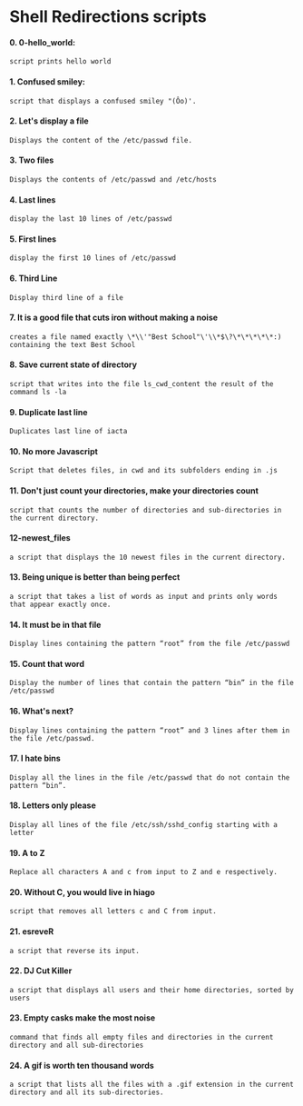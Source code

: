 # Shell Redirections scripts
#### 0. 0-hello_world: 
`script prints hello world`
#### 1. Confused smiley:
`script that displays a confused smiley "(Ôo)'.`
#### 2. Let's display a file
`Displays the content of the /etc/passwd file.`
#### 3. Two files
`Displays the contents of /etc/passwd and /etc/hosts`
#### 4. Last lines
`display the last 10 lines of /etc/passwd`
#### 5. First lines
`display the first 10 lines of /etc/passwd`
#### 6. Third Line
`Display third line of a file`
#### 7. It is a good file that cuts iron without making a noise
`creates a file named exactly \*\\'"Best School"\'\\*$\?\*\*\*\*\*:) containing the text Best School`
#### 8. Save current state of directory
`script that writes into the file ls_cwd_content the result of the command ls -la`
#### 9. Duplicate last line
`Duplicates last line of iacta`
#### 10. No more Javascript
`Script that deletes files, in cwd and its subfolders ending in .js`
#### 11. Don't just count your directories, make your directories count
`script that counts the number of directories and sub-directories in the current directory.`
#### 12-newest_files
`a script that displays the 10 newest files in the current directory.`
#### 13. Being unique is better than being perfect
`a script that takes a list of words as input and prints only words that appear exactly once.`
#### 14. It must be in that file
`Display lines containing the pattern “root” from the file /etc/passwd`
#### 15. Count that word
`Display the number of lines that contain the pattern “bin” in the file /etc/passwd`
#### 16. What's next?
`Display lines containing the pattern “root” and 3 lines after them in the file /etc/passwd.`
#### 17. I hate bins
`Display all the lines in the file /etc/passwd that do not contain the pattern “bin”.`
#### 18. Letters only please
`Display all lines of the file /etc/ssh/sshd_config starting with a letter`
#### 19. A to Z
`Replace all characters A and c from input to Z and e respectively.`
#### 20. Without C, you would live in hiago
`script that removes all letters c and C from input.`
#### 21. esreveR
`a script that reverse its input.`
#### 22. DJ Cut Killer
`a script that displays all users and their home directories, sorted by users`
#### 23. Empty casks make the most noise
`command that finds all empty files and directories in the current directory and all sub-directories`
#### 24. A gif is worth ten thousand words
`a script that lists all the files with a .gif extension in the current directory and all its sub-directories.`
